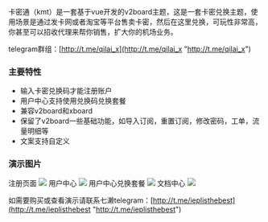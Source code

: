 卡密通（kmt）是一套基于vue开发的v2board主题，这是一套卡密兑换主题，使用场景是通过发卡网或者淘宝等平台售卖卡密，然后在这里兑换，可玩性非常高，你甚至可以招收代理来帮你销售，扩大你的机场业务。

telegram群组：[http://t.me/qilai_x](http://t.me/qilai_x "http://t.me/qilai_x")
### 主要特性

- 输入卡密兑换码才能注册账户
- 用户中心支持使用兑换码兑换套餐
- 兼容v2board和xboard
- 保留了v2board一些基础功能，如导入订阅，重置订阅，修改密码，工单，流量明细等
- 文案支持自定义

### 演示图片
注册页面
![](https://file.uhsea.com/2411/7297b050b344214b4120d3a91f156515G6.png)
用户中心
![](https://file.uhsea.com/2411/5a39856e0da6d8b624645aa84749e74d4J.png)
用户中心兑换套餐
![](https://file.uhsea.com/2411/528925415c75c08f2abff7e88815039fQR.png)
文档中心
![](https://file.uhsea.com/2411/a411628a407327c8f5c450c9bb46a1cfML.png)

如需要购买或查看演示请联系七濑telegram：[http://t.me/ieplisthebest](http://t.me/ieplisthebest "http://t.me/ieplisthebest")
